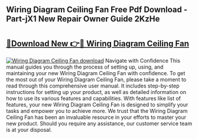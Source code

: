 ## Wiring Diagram Ceiling Fan Free Pdf Download - Part-jX1 New Repair Owner Guide 2KzHe

# <h2><a href="http://dfql5kt.blite.top/?on=Wiring+Diagram+Ceiling+Fan">🔗Download New 👉🔴 Wiring Diagram Ceiling Fan</a></h2>

[![Wiring Diagram Ceiling Fan download](https://i.imgur.com/lujVjoI.png)](http://dfql5kt.blite.top/?on=Wiring+Diagram+Ceiling+Fan)
Navigate with Confidence This manual guides you through the process of setting up, using, and maintaining your new Wiring Diagram Ceiling Fan with confidence. To get the most out of your Wiring Diagram Ceiling Fan, please take a moment to read through this comprehensive user manual. It includes step-by-step instructions for setting up your product, as well as detailed information on how to use its various features and capabilities. With features like list of features, your new Wiring Diagram Ceiling Fan is designed to simplify your tasks and empower you to achieve more. We trust that the Wiring Diagram Ceiling Fan has been an invaluable resource in your efforts to master your new product. Should you require any assistance, our customer service team is at your disposal.
